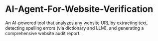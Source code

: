 # AI-Agent-For-Website-Verification
An AI-powered tool that analyzes any website URL by extracting text, detecting spelling errors (via dictionary and LLM), and generating a comprehensive website audit report.
